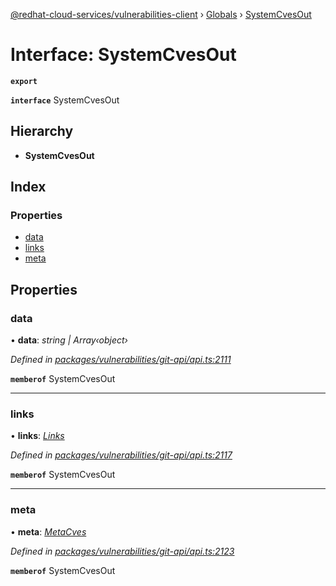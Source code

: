 [@redhat-cloud-services/vulnerabilities-client](../README.md) › [Globals](../globals.md) › [SystemCvesOut](systemcvesout.md)

# Interface: SystemCvesOut

**`export`** 

**`interface`** SystemCvesOut

## Hierarchy

* **SystemCvesOut**

## Index

### Properties

* [data](systemcvesout.md#data)
* [links](systemcvesout.md#links)
* [meta](systemcvesout.md#meta)

## Properties

###  data

• **data**: *string | Array‹object›*

*Defined in [packages/vulnerabilities/git-api/api.ts:2111](https://github.com/fhlavac/javascript-clients/blob/master/packages/vulnerabilities/git-api/api.ts#L2111)*

**`memberof`** SystemCvesOut

___

###  links

• **links**: *[Links](links.md)*

*Defined in [packages/vulnerabilities/git-api/api.ts:2117](https://github.com/fhlavac/javascript-clients/blob/master/packages/vulnerabilities/git-api/api.ts#L2117)*

**`memberof`** SystemCvesOut

___

###  meta

• **meta**: *[MetaCves](metacves.md)*

*Defined in [packages/vulnerabilities/git-api/api.ts:2123](https://github.com/fhlavac/javascript-clients/blob/master/packages/vulnerabilities/git-api/api.ts#L2123)*

**`memberof`** SystemCvesOut
